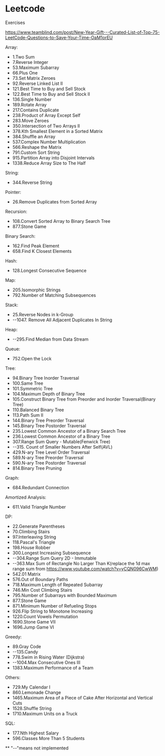 # Leetcode
 Exercises

https://www.teamblind.com/post/New-Year-Gift---Curated-List-of-Top-75-LeetCode-Questions-to-Save-Your-Time-OaM1orEU

Array:
* 1.Two Sum
* 7.Reverse Integer
* 53.Maximum Subarray
* 66.Plus One
* 73.Set Matrix Zeroes
* 92.Reverse Linked List II
* 121.Best Time to Buy and Sell Stock
* 122.Best Time to Buy and Sell Stock II
* 136.Single Number
* 189.Rotate Array
* 217.Contains Duplicate
* 238.Product of Array Except Self
* 283.Move Zeroes
* 350.Intersection of Two Arrays II
* 378.Kth Smallest Element in a Sorted Matrix
* 384.Shuffle an Array
* 537.Complex Number Multiplication
* 566.Reshape the Matrix
* 791.Custom Sort String
* 915.Partition Array into Disjoint Intervals
* 1338.Reduce Array Size to The Half

String:
* 344.Reverse String

Pointer:
* 26.Remove Duplicates from Sorted Array

Recursion:
* 108.Convert Sorted Array to Binary Search Tree
* 877.Stone Game

Binary Search:
* 162.Find Peak Element
* 658.Find K Closest Elements

Hash:

* 128.Longest Consecutive Sequence

Map:
* 205.Isomorphic Strings
* 792.Number of Matching Subsequences

Stack:
* 25.Reverse Nodes in k-Group
* --1047. Remove All Adjacent Duplicates In String

Heap:
* --295.Find Median from Data Stream

Queue:
* 752.Open the Lock

Tree:
* 94.Binary Tree Inorder Traversal
* 100.Same Tree
* 101.Symmetric Tree
* 104.Maximum Depth of Binary Tree
* 105.Construct Binary Tree from Preorder and Inorder Traversal(Binary Tree)
* 110.Balanced Binary Tree
* 113.Path Sum II
* 144.Binary Tree Preorder Traversal
* 145.Binary Tree Postorder Traversal
* 235.Lowest Common Ancestor of a Binary Search Tree
* 236.Lowest Common Ancestor of a Binary Tree
* 307.Range Sum Query - Mutable(Fenwick Tree)
* --315. Count of Smaller Numbers After Self(AVL)
* 429.N-ary Tree Level Order Traversal
* 589.N-ary Tree Preorder Traversal
* 590.N-ary Tree Postorder Traversal
* 814.Binary Tree Pruning

Graph:
* 684.Redundant Connection

Amortized Analysis:
* 611.Valid Triangle Number

DP:
* 22.Generate Parentheses
* 70.Climbing Stairs
* 97.Interleaving String
* 118.Pascal's Triangle
* 198.House Robber
* 300.Longest Increasing Subsequence
* --304.Range Sum Query 2D - Immutable
* --363.Max Sum of Rectangle No Larger Than K(replace the 1d max range sum from https://www.youtube.com/watch?v=yCQN096CwWM)
* 542.01 Matrix
* 576.Out of Boundary Paths
* 718.Maximum Length of Repeated Subarray
* 746.Min Cost Climbing Stairs
* 795.Number of Subarrays with Bounded Maximum
* 877.Stone Game
* 871.Minimum Number of Refueling Stops
* 926.Flip String to Monotone Increasing
* 1220.Count Vowels Permutation
* 1690.Stone Game VII
* 1696.Jump Game VI

Greedy:
* 89.Gray Code
* --135.Candy
* 778.Swim in Rising Water (Dijkstra)
* --1004.Max Consecutive Ones III
* 1383.Maximum Performance of a Team


Others:

* 729.My Calendar I
* 860.Lemonade Change
* 1465.Maximum Area of a Piece of Cake After Horizontal and Vertical Cuts
* 1528.Shuffle String
* 1710.Maximum Units on a Truck


SQL:
* 177.Nth Highest Salary
* 596.Classes More Than 5 Students

** "--"means not implemented